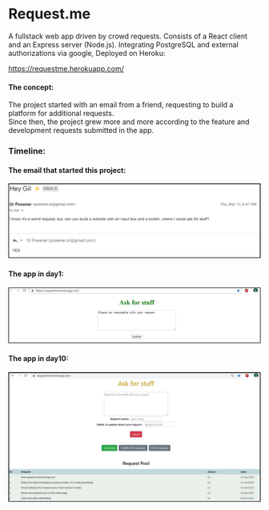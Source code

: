 # Request.me
A fullstack web app driven by crowd requests.
Consists of a React client and an Express server (Node.js).
Integrating PostgreSQL and external authorizations via google, Deployed on Heroku:

https://requestme.herokuapp.com/

#### The concept:
The project started with an email from a friend, requesting to build a platform for additional requests.</br>
Since then, the project grew more and more according to the feature and development requests submitted in the app.

### Timeline:
#### The email that started this project:</br>
![  ](emailreq.JPG) 
#### The app in day1:</br>
![  ](day1.JPG) 
#### The app in day10:</br>
![  ](day10.JPG) 
